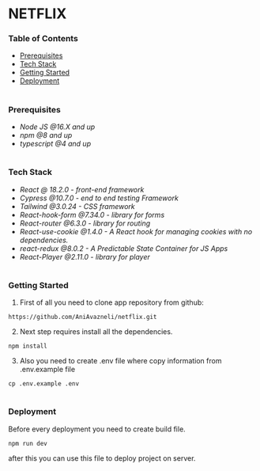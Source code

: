 # NETFLIX

### Table of Contents
* [Prerequisites](#Prerequisites)
* [Tech Stack](#Tech-Stack)
* [Getting Started](#Getting-Started)
* [Deployment](#Deployment)

#
### Prerequisites

* *Node JS @16.X and up*
* *npm @8 and up*
* *typescript @4 and up*

#
### Tech Stack

* *React @ 18.2.0 - front-end framework*
* *Cypress @10.7.0 - end to end testing Framework*
* *Tailwind @3.0.24 - CSS framework*
* *React-hook-form @7.34.0 - library for forms*
* *React-router @6.3.0 - library for routing*
* *React-use-cookie @1.4.0 - A React hook for managing cookies with no dependencies.*
* *react-redux @8.0.2 - A Predictable State Container for JS Apps*
* *React-Player @2.11.0 - library for player*

#
### Getting Started
1. First of all you need to clone app repository from github:
```
https://github.com/AniAvazneli/netflix.git
```
2. Next step requires install all the dependencies.

```
npm install
```
3. Also you need to create .env file where copy information from .env.example file

```
cp .env.example .env
```



#
### Deployment
Before every deployment you need to create build file.
```
npm run dev
```
after this you can use this file to deploy project on server.
